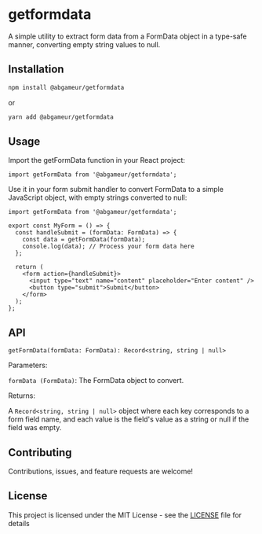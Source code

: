 # getformdata

A simple utility to extract form data from a FormData object in a type-safe manner, converting empty string values to null.

## Installation

```bash
npm install @abgameur/getformdata
```

or

```bash
yarn add @abgameur/getformdata
```

## Usage

Import the getFormData function in your React project:

```tsx
import getFormData from '@abgameur/getformdata';
```

Use it in your form submit handler to convert FormData to a simple JavaScript object, with empty strings converted to null:

```tsx
import getFormData from '@abgameur/getformdata';

export const MyForm = () => {
  const handleSubmit = (formData: FormData) => {
    const data = getFormData(formData);
    console.log(data); // Process your form data here
  };

  return (
    <form action={handleSubmit}>
      <input type="text" name="content" placeholder="Enter content" />
      <button type="submit">Submit</button>
    </form>
  );
};
```

## API
`getFormData(formData: FormData): Record<string, string | null>`

Parameters:

`formData (FormData)`: The FormData object to convert.

Returns:

A `Record<string, string | null>` object where each key corresponds to a form field name, and each value is the field's value as a string or null if the field was empty.

## Contributing

Contributions, issues, and feature requests are welcome!

## License

This project is licensed under the MIT License - see the [LICENSE](LICENSE) file for details
